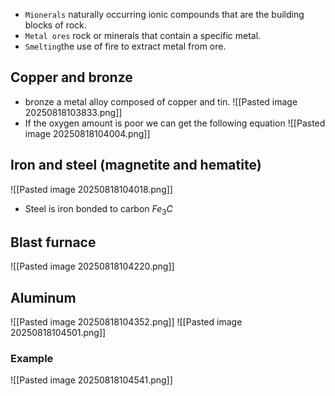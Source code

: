 * `Mionerals` naturally occurring ionic compounds that are the building blocks of rock.
* `Metal ores` rock or minerals that contain a specific metal.
* `Smelting`the use of fire to extract metal from ore.

## Copper and bronze
* bronze a metal alloy composed of copper and tin.
![[Pasted image 20250818103833.png]]
* If the oxygen amount is poor we can get the following equation
![[Pasted image 20250818104004.png]]

## Iron and steel (magnetite and hematite)
![[Pasted image 20250818104018.png]]
* Steel is iron bonded to carbon $Fe_3C$
## Blast furnace
![[Pasted image 20250818104220.png]]

## Aluminum
![[Pasted image 20250818104352.png]]
![[Pasted image 20250818104501.png]]

### Example
![[Pasted image 20250818104541.png]]